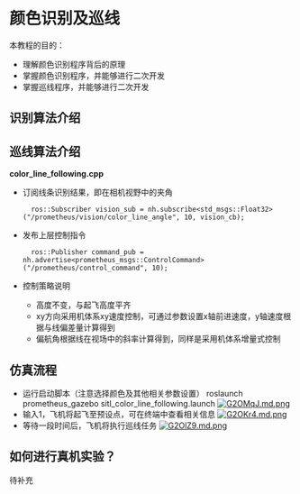 # 颜色识别及巡线

本教程的目的：
- 理解颜色识别程序背后的原理
- 掌握颜色识别程序，并能够进行二次开发
- 掌握巡线程序，并能够进行二次开发

## 识别算法介绍



## 巡线算法介绍

**color_line_following.cpp** 
- 订阅线条识别结果，即在相机视野中的夹角
 	
		ros::Subscriber vision_sub = nh.subscribe<std_msgs::Float32>("/prometheus/vision/color_line_angle", 10, vision_cb);
- 发布上层控制指令

		ros::Publisher command_pub = nh.advertise<prometheus_msgs::ControlCommand>("/prometheus/control_command", 10);
- 控制策略说明
	- 高度不变，与起飞高度平齐
	- xy方向采用机体系xy速度控制，可通过参数设置x轴前进速度，y轴速度根据与线偏差量计算得到
	- 偏航角根据线在视场中的斜率计算得到，同样是采用机体系增量式控制


## 仿真流程
- 运行启动脚本（注意选择颜色及其他相关参数设置）
    	roslaunch prometheus_gazebo sitl_color_line_following.launch
   [![G2OMqJ.md.png](https://s1.ax1x.com/2020/04/08/G2OMqJ.md.png)](https://imgchr.com/i/G2OMqJ)
- 输入1，飞机将起飞至预设点，可在终端中查看相关信息
	[![G2OKr4.md.png](https://s1.ax1x.com/2020/04/08/G2OKr4.md.png)](https://imgchr.com/i/G2OKr4)
- 等待一段时间后，飞机将执行巡线任务
	[![G2OlZ9.md.png](https://s1.ax1x.com/2020/04/08/G2OlZ9.md.png)](https://imgchr.com/i/G2OlZ9)

## 如何进行真机实验？  

待补充  
